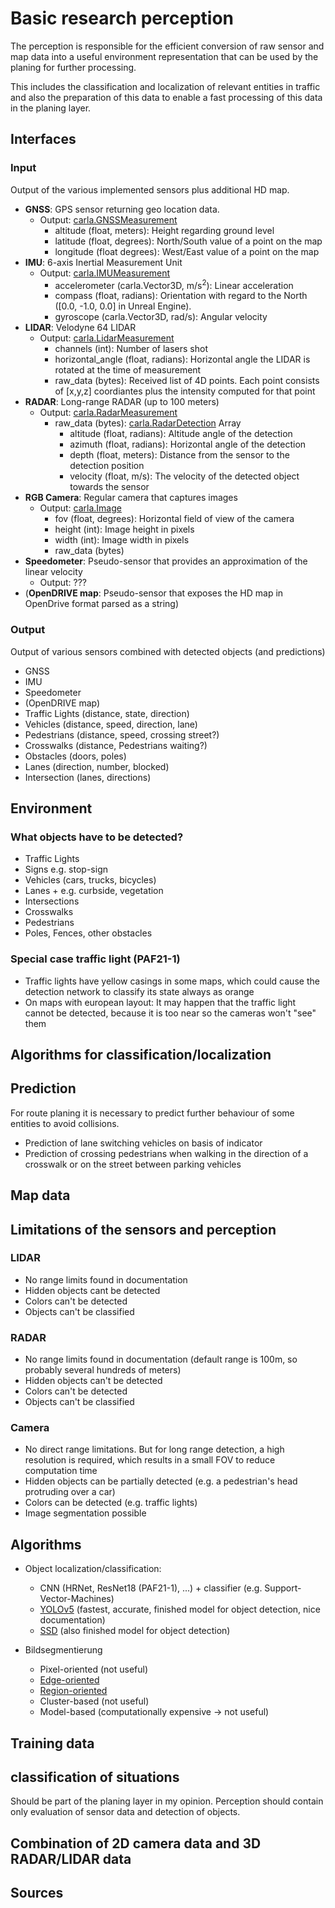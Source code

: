 # Basic research perception

The perception is responsible for the efficient conversion of raw sensor and map data
into a useful environment representation that can be used by the planing for further processing.

This includes the classification and localization of relevant entities in traffic and also the preparation
of this data to enable a fast processing of this data in the planing layer.

## Interfaces

### Input

Output of the various implemented sensors plus additional HD map.

- **GNSS**: GPS sensor returning geo location data.
  - Output: [carla.GNSSMeasurement](https://carla.readthedocs.io/en/0.9.13/python_api/#carlagnssmeasurement)
    - altitude (float, meters): Height regarding ground level
    - latitude (float, degrees): North/South value of a point on the map
    - longitude (float degrees): West/East value of a point on the map
- **IMU**: 6-axis Inertial Measurement Unit
  - Output: [carla.IMUMeasurement](https://carla.readthedocs.io/en/0.9.13/python_api#carlaimumeasurement)
    - accelerometer (carla.Vector3D, m/s<sup>2</sup>): Linear acceleration
    - compass (float, radians): Orientation with regard to the North ([0.0, -1.0, 0.0] in Unreal Engine).
    - gyroscope (carla.Vector3D, rad/s): Angular velocity
- **LIDAR**: Velodyne 64 LIDAR
  - Output: [carla.LidarMeasurement](https://carla.readthedocs.io/en/0.9.13/python_api#carlalidarmeasurement)
    - channels (int): Number of lasers shot
    - horizontal_angle (float, radians): Horizontal angle the LIDAR is rotated at the time of measurement
    - raw_data (bytes): Received list of 4D points. Each point consists of [x,y,z] coordiantes plus the intensity computed for that point
- **RADAR**: Long-range RADAR (up to 100 meters)
  - Output: [carla.RadarMeasurement](https://carla.readthedocs.io/en/0.9.13/python_api#carlaradarmeasurement)
    - raw_data (bytes): [carla.RadarDetection](https://carla.readthedocs.io/en/0.9.13/python_api/#carla.RadarDetection) Array
      - altitude (float, radians): Altitude angle of the detection
      - azimuth (float, radians): Horizontal angle of the detection
      - depth (float, meters): Distance from the sensor to the detection position
      - velocity (float, m/s): The velocity of the detected object towards the sensor
- **RGB Camera**: Regular camera that captures images
  - Output: [carla.Image](https://carla.readthedocs.io/en/0.9.13/python_api/#carlaimage)
    - fov (float, degrees): Horizontal field of view of the camera
    - height (int): Image height in pixels
    - width (int): Image width in pixels
    - raw_data (bytes)
- **Speedometer**: Pseudo-sensor that provides an approximation of the linear velocity
  - Output: ???
- (**OpenDRIVE map**: Pseudo-sensor that exposes the HD map in OpenDrive format parsed as a string)

### Output

Output of various sensors combined with detected objects (and predictions)

- GNSS
- IMU
- Speedometer
- (OpenDRIVE map)
- Traffic Lights (distance, state, direction)
- Vehicles (distance, speed, direction, lane)
- Pedestrians (distance, speed, crossing street?)
- Crosswalks (distance, Pedestrians waiting?)
- Obstacles (doors, poles)
- Lanes (direction, number, blocked)
- Intersection (lanes, directions)

## Environment

### What objects have to be detected?

- Traffic Lights
- Signs e.g. stop-sign
- Vehicles (cars, trucks, bicycles)
- Lanes + e.g. curbside, vegetation
- Intersections
- Crosswalks
- Pedestrians
- Poles, Fences, other obstacles

### Special case traffic light (PAF21-1)

- Traffic lights have yellow casings in some maps, which could cause the detection network to classify its 
state always as orange
- On maps with european layout: It may happen that the traffic light cannot be detected, because it is too near 
so the cameras won't "see" them

## Algorithms for classification/localization



## Prediction

For route planing it is necessary to predict further behaviour of some entities to avoid collisions.

- Prediction of lane switching vehicles on basis of indicator
- Prediction of crossing pedestrians when walking in the direction of a crosswalk or on the street
between parking vehicles

## Map data

## Limitations of the sensors and perception

### LIDAR

- No range limits found in documentation
- Hidden objects cant be detected
- Colors can't be detected
- Objects can't be classified

### RADAR

- No range limits found in documentation (default range is 100m, so probably several hundreds of meters)
- Hidden objects can't be detected
- Colors can't be detected
- Objects can't be classified

### Camera

- No direct range limitations. But for long range detection, a high resolution is required, 
 which results in a small FOV to reduce computation time
- Hidden objects can be partially detected (e.g. a pedestrian's head protruding over a car)
- Colors can be detected (e.g. traffic lights)
- Image segmentation possible

## Algorithms

- Object localization/classification:
  - CNN (HRNet, ResNet18 (PAF21-1), ...) + classifier (e.g. Support-Vector-Machines)
  - [YOLOv5](https://docs.ultralytics.com) (fastest, accurate, finished model for object detection, nice documentation)
  - [SSD](https://arxiv.org/pdf/1512.02325.pdf) (also finished model for object detection)
  
- Bildsegmentierung
  - Pixel-oriented (not useful)
  - [Edge-oriented](https://www.tu-chemnitz.de/informatik/KI/edu/biver/ss2013/bild12_4_2.pdf)
  - [Region-oriented](https://www.tu-chemnitz.de/informatik/KI/edu/biver/ss2013/bild12_4_1.pdf)
  - Cluster-based (not useful)
  - Model-based (computationally expensive -> not useful)

## Training data



## classification of situations

Should be part of the planing layer in my opinion. Perception should contain only 
evaluation of sensor data and detection of objects.

## Combination of 2D camera data and 3D RADAR/LIDAR data



## Sources

